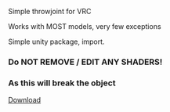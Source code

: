 Simple throwjoint for VRC

Works with MOST models, very few exceptions

Simple unity package, import.

### Do NOT REMOVE / EDIT ANY SHADERS! 
### As this will break the object

[Download](https://github.com/QuinTekno/VRC-Throw-joint/releases/latest)
